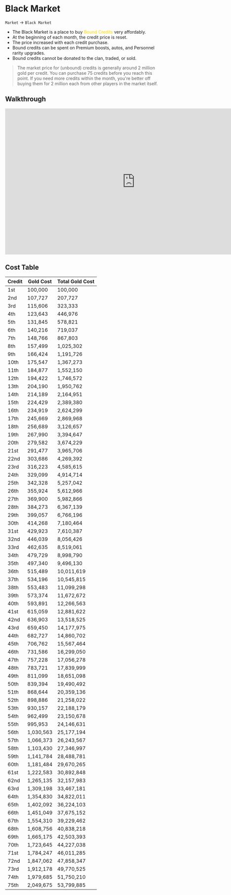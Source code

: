 # Black Market

`Market` &rarr; `Black Market`

* The Black Market is a place to buy <span style='color:gold'>Bound Credits</span> very affordably.
* At the beginning of each month, the credit price is reset.
* The price increased with each credit purchase.
* Bound credits can be spent on Premium boosts, autos, and Personnel rarity upgrades.
* Bound credits cannot be donated to the clan, traded, or sold.

> The market price for (unbound) credits is generally around 2 million gold per credit. You can purchase 75 credits before you reach this point. If you need more credits within the month, you're better off buying them for 2 million each from other players in the market itself.

## Walkthrough

<iframe width="840" height="472" src="https://www.youtube.com/embed/aP0GumhbXcw" title="YouTube video player" frameborder="0" allow="accelerometer; autoplay; clipboard-write; encrypted-media; gyroscope; picture-in-picture" allowfullscreen></iframe>

## Cost Table

| Credit | Gold Cost | Total Gold Cost |
| ------ | ---- | ---------- |
| 1st | 100,000 | 100,000 |
| 2nd | 107,727 | 207,727 |
| 3rd | 115,606 | 323,333 |
| 4th | 123,643 | 446,976 |
| 5th | 131,845 | 578,821 |
| 6th | 140,216 | 719,037 |
| 7th | 148,766 | 867,803 |
| 8th | 157,499 | 1,025,302 |
| 9th | 166,424 | 1,191,726 |
| 10th | 175,547 | 1,367,273 |
| 11th | 184,877 | 1,552,150 |
| 12th | 194,422 | 1,746,572 |
| 13th | 204,190 | 1,950,762 |
| 14th | 214,189 | 2,164,951 |
| 15th | 224,429 | 2,389,380 |
| 16th | 234,919 | 2,624,299 |
| 17th | 245,669 | 2,869,968 |
| 18th | 256,689 | 3,126,657 |
| 19th | 267,990 | 3,394,647 |
| 20th | 279,582 | 3,674,229 |
| 21st | 291,477 | 3,965,706 |
| 22nd | 303,686 | 4,269,392 |
| 23rd | 316,223 | 4,585,615 |
| 24th | 329,099 | 4,914,714 |
| 25th | 342,328 | 5,257,042 |
| 26th | 355,924 | 5,612,966 |
| 27th | 369,900 | 5,982,866 |
| 28th | 384,273 | 6,367,139 |
| 29th | 399,057 | 6,766,196 |
| 30th | 414,268 | 7,180,464 |
| 31st | 429,923 | 7,610,387 |
| 32nd | 446,039 | 8,056,426 |
| 33rd | 462,635 | 8,519,061 |
| 34th | 479,729 | 8,998,790 |
| 35th | 497,340 | 9,496,130 |
| 36th | 515,489 | 10,011,619 |
| 37th | 534,196 | 10,545,815 |
| 38th | 553,483 | 11,099,298 |
| 39th | 573,374 | 11,672,672 |
| 40th | 593,891 | 12,266,563 |
| 41st | 615,059 | 12,881,622 |
| 42nd | 636,903 | 13,518,525 |
| 43rd | 659,450 | 14,177,975 |
| 44th | 682,727 | 14,860,702 |
| 45th | 706,762 | 15,567,464 |
| 46th | 731,586 | 16,299,050 |
| 47th | 757,228 | 17,056,278 |
| 48th | 783,721 | 17,839,999 |
| 49th | 811,099 | 18,651,098 |
| 50th | 839,394 | 19,490,492 |
| 51th | 868,644 | 20,359,136 |
| 52th | 898,886 | 21,258,022 |
| 53th | 930,157 | 22,188,179 |
| 54th | 962,499 | 23,150,678 |
| 55th | 995,953 | 24,146,631 |
| 56th | 1,030,563 | 25,177,194 |
| 57th | 1,066,373 | 26,243,567 |
| 58th | 1,103,430 | 27,346,997 |
| 59th | 1,141,784 | 28,488,781 |
| 60th | 1,181,484 | 29,670,265 |
| 61st | 1,222,583 | 30,892,848 |
| 62nd | 1,265,135 | 32,157,983 |
| 63rd | 1,309,198 | 33,467,181 |
| 64th | 1,354,830 | 34,822,011 |
| 65th | 1,402,092 | 36,224,103 |
| 66th | 1,451,049 | 37,675,152 |
| 67th | 1,554,310 | 39,229,462 |
| 68th | 1,608,756 | 40,838,218 |
| 69th | 1,665,175 | 42,503,393 |
| 70th | 1,723,645 | 44,227,038 |
| 71st | 1,784,247 | 46,011,285 |
| 72nd | 1,847,062 | 47,858,347 |
| 73rd | 1,912,178 | 49,770,525 |
| 74th | 1,979,685 | 51,750,210 |
| 75th | 2,049,675 | 53,799,885 |

